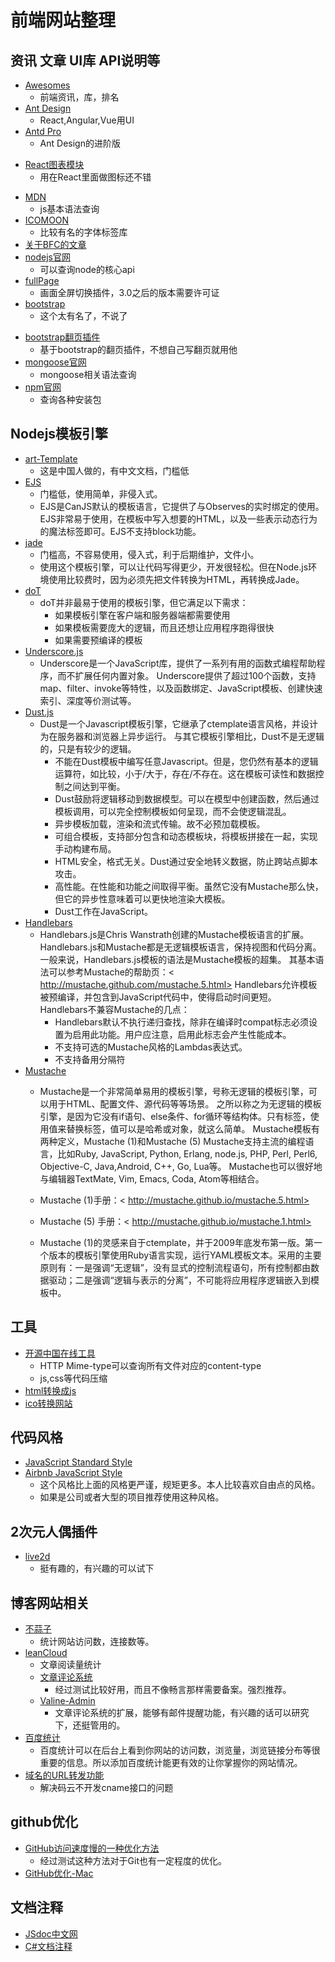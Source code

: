 <!--
 * @Description: 前端网站整理
 * @Author: shenxf
 * @Date: 2019-03-06 09:53:17
 -->
# 前端网站整理

## 资讯 文章 UI库 API说明等

* [Awesomes](https://www.awesomes.cn/)
    * 前端资讯，库，排名
* [Ant Design](https://ant.design/)
    * React,Angular,Vue用UI 
* [Antd Pro](https://pro.ant.design/index-cn)
    * Ant Design的进阶版
- [React图表模块](https://bizcharts.net/products/bizCharts/demo)
    + 用在React里面做图标还不错
* [MDN](https://developer.mozilla.org/zh-CN/)
    * js基本语法查询
* [ICOMOON](https://icomoon.io/app/#/select)
    * 比较有名的字体标签库
* [关于BFC的文章](https://www.zhangxinxu.com/wordpress/2015/02/css-deep-understand-flow-bfc-column-two-auto-layout/)
* [nodejs官网](https://nodejs.org/en/)
    * 可以查询node的核心api
* [fullPage](https://github.com/alvarotrigo/fullPage.js)
    * 画面全屏切换插件，3.0之后的版本需要许可证
* [bootstrap](http://www.bootcss.com/)
    * 这个太有名了，不说了
- [bootstrap翻页插件](https://github.com/lyonlai/bootstrap-paginator)
    + 基于bootstrap的翻页插件，不想自己写翻页就用他
- [mongoose官网](https://mongoosejs.com)
    + mongoose相关语法查询
- [npm官网](https://www.npmjs.com)
    + 查询各种安装包

## Nodejs模板引擎

* [art-Template](http://aui.github.com/artTemplate/*/)
    * 这是中国人做的，有中文文档，门槛低
* [EJS](https://ejs.co)
    * 门槛低，使用简单，非侵入式。
    * EJS是CanJS默认的模板语言，它提供了与Observes的实时绑定的使用。EJS非常易于使用，在模板中写入想要的HTML，以及一些表示动态行为的魔法标签即可。EJS不支持block功能。
* [jade](http://jade-lang.com/)
    * 门槛高，不容易使用，侵入式，利于后期维护，文件小。
    * 使用这个模板引擎，可以让代码写得更少，开发很轻松。但在Node.js环境使用比较费时，因为必须先把文件转换为HTML，再转换成Jade。
* [doT](http://olado.github.io/doT/)
    * doT并非最易于使用的模板引擎，但它满足以下需求： 
        * 如果模板引擎在客户端和服务器端都需要使用 
        * 如果模板需要庞大的逻辑，而且还想让应用程序跑得很快 
        * 如果需要预编译的模板
* [Underscore.js](http://underscorejs.org/)
    * Underscore是一个JavaScript库，提供了一系列有用的函数式编程帮助程序，而不扩展任何内置对象。 
    Underscore提供了超过100个函数，支持map、filter、invoke等特性，以及函数绑定、JavaScript模板、创建快速索引、深度等价测试等。
* [Dust.js](http://www.dustjs.com/)
    * Dust是一个Javascript模板引擎，它继承了ctemplate语言风格，并设计为在服务器和浏览器上异步运行。 
    与其它模板引擎相比，Dust不是无逻辑的，只是有较少的逻辑。 
        * 不能在Dust模板中编写任意Javascript。但是，您仍然有基本的逻辑运算符，如比较，小于/大于，存在/不存在。这在模板可读性和数据控制之间达到平衡。 
        * Dust鼓励将逻辑移动到数据模型。可以在模型中创建函数，然后通过模板调用，可以完全控制模板如何呈现，而不会使逻辑混乱。 
        * 异步模板加载，渲染和流式传输。故不必预加载模板。 
        * 可组合模板，支持部分包含和动态模板块，将模板拼接在一起，实现手动构建布局。 
        * HTML安全，格式无关。Dust通过安全地转义数据，防止跨站点脚本攻击。 
        * 高性能。在性能和功能之间取得平衡。虽然它没有Mustache那么快，但它的异步性意味着可以更快地渲染大模板。 
        * Dust工作在JavaScript。
* [Handlebars](http://handlebarsjs.com/)
    * Handlebars.js是Chris Wanstrath创建的Mustache模板语言的扩展。Handlebars.js和Mustache都是无逻辑模板语言，保持视图和代码分离。 
    一般来说，Handlebars.js模板的语法是Mustache模板的超集。 
    其基本语法可以参考Mustache的帮助页：< http://mustache.github.com/mustache.5.html> 
    Handlebars允许模板被预编译，并包含到JavaScript代码中，使得启动时间更短。 
    Handlebars不兼容Mustache的几点： 
        * Handlebars默认不执行递归查找，除非在编译时compat标志必须设置为启用此功能。用户应注意，启用此标志会产生性能成本。 
        * 不支持可选的Mustache风格的Lambdas表达式。 
        * 不支持备用分隔符
* [Mustache](http://mustache.github.io/)
    * Mustache是一个非常简单易用的模板引擎，号称无逻辑的模板引擎，可以用于HTML、配置文件、源代码等等场景。 
    之所以称之为无逻辑的模板引擎，是因为它没有if语句、else条件、for循环等结构体。只有标签，使用值来替换标签，值可以是哈希或对象，就这么简单。 
    Mustache模板有两种定义，Mustache (1)和Mustache (5) 
    Mustache支持主流的编程语言，比如Ruby, JavaScript, Python, Erlang, node.js, PHP, Perl, Perl6, Objective-C, Java,Android, C++, Go, Lua等。 
    Mustache也可以很好地与编辑器TextMate, Vim, Emacs, Coda, Atom等相结合。

    * Mustache (1)手册：< http://mustache.github.io/mustache.5.html> 
    * Mustache (5) 手册：< http://mustache.github.io/mustache.1.html>

    * Mustache (1)的灵感来自于ctemplate，并于2009年底发布第一版。第一个版本的模板引擎使用Ruby语言实现，运行YAML模板文本。采用的主要原则有：一是强调“无逻辑”，没有显式的控制流程语句，所有控制都由数据驱动；二是强调“逻辑与表示的分离”，不可能将应用程序逻辑嵌入到模板中。

## 工具

* [开源中国在线工具](http://tool.oschina.net/) 
    * HTTP Mime-type可以查询所有文件对应的content-type
    * js,css等代码压缩
* [html转换成js](https://www.html.cn/tool/html2js/)
* [ico转换网站](http://www.bitbug.net/)

## 代码风格

- [JavaScript Standard Style](https://standardjs.com/)
- [Airbnb JavaScript Style](http://airbnb.io/javascript/)
    + 这个风格比上面的风格更严谨，规矩更多。本人比较喜欢自由点的风格。
    + 如果是公司或者大型的项目推荐使用这种风格。

## 2次元人偶插件

- [live2d](https://www.cokemine.com/live2d1.html)
    + 挺有趣的，有兴趣的可以试下

## 博客网站相关

- [不蒜子](http://busuanzi.ibruce.info/)
    + 统计网站访问数，连接数等。
- [leanCloud](https://leancloud.cn/)
    + 文章阅读量统计
    + [文章评论系统](https://github.com/xCss/Valine)
        * 经过测试比较好用，而且不像畅言那样需要备案。强烈推荐。
    + [Valine-Admin](https://github.com/zhaojun1998/Valine-Admin)
        * 文章评论系统的扩展，能够有邮件提醒功能，有兴趣的话可以研究下，还挺管用的。
- [百度统计](https://tongji.baidu.com/web/27558325/welcome/login)
    + 百度统计可以在后台上看到你网站的访问数，浏览量，浏览链接分布等很重要的信息。所以添加百度统计能更有效的让你掌握你的网站情况。
- [域名的URL转发功能](https://blog.csdn.net/q2158798/article/details/79801226)
    + 解决码云不开发cname接口的问题

## github优化

- [GitHub访问速度慢的一种优化方法](https://baijiahao.baidu.com/s?id=1608100091125662190&wfr=spider&for=pc)
    + 经过测试这种方法对于Git也有一定程度的优化。
- [GitHub优化-Mac](https://blog.csdn.net/weixin_42237775/article/details/81365324)

## 文档注释

- [JSdoc中文网](https://www.html.cn/doc/jsdoc/)
- [C#文档注释](https://www.cnblogs.com/mq0036/p/6540194.html)